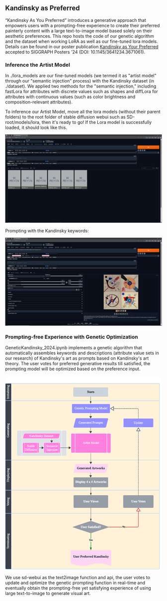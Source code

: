 ## Kandinsky as Preferred

“Kandinsky As You Preferred” introduces a generative approach that empowers users with a prompting-free experience to create their preferred painterly content with a large text-to-image model based solely on their aesthetic preferences. This repo hosts the code of our genetic algorithm and the dataset when working LoRA as well as our fine-tuned lora models. Details can be found in our poster publication [Kandinsky as Your Preferred](https://arix.org) accepted to SIGGRAPH Posters '24 (DOI: 10.1145/3641234.3671061).

### Inference the Artist Model

In ./lora_models are our fine-tuned models (we termed it as "artist model" through our "semantic injection" process) with the Kandinsky dataset (in ./dataset). We applied two methods for the "semantic injection," including fastLora for attributes with discrete values such as shapes and diffLora for attributes with continuous values (such as color brightness and composition-relevant attributes). 

To inference our Artist Model, move all the lora models (without their parent folders) to the root folder of stable diffusion webui such as SD-root/models/lora, then it's ready to go! If the Lora model is successfully loaded, it should look like this.

![Screenshot](./imgs/2.png)

Prompting with the Kandinsky keywords:

![Screenshot](./imgs/1.png)

### Prompting-free Experience with Genetic Optimization

GeneticKandinsky_2024.ipynb implements a genetic algorithm that automatically assembles keywords and descriptions (attribute value sets in our research) of Kandinsky's art as prompts based on Kandinsky's art theory. The user votes for preferred generative results till satisfied, the prompting model will be optimized based on the preference input.  

![diagram](./imgs/flowchart.jpg)

We use sd-webui as the text2image function and api, the user votes to update and optimize the genetic prompting function in real-time and eventually obtain the prompting-free yet satisfying experience of using large text-to-image to generate visual art.
